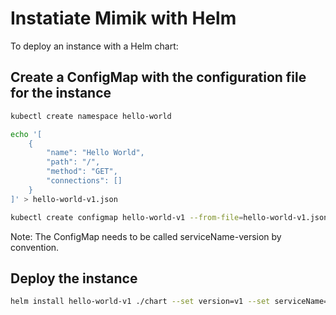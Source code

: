 # Instatiate Mimik with Helm

To deploy an instance with a Helm chart:

## Create a ConfigMap with the configuration file for the instance

```bash
kubectl create namespace hello-world

echo '[
    {
        "name": "Hello World",
        "path": "/",
        "method": "GET",
        "connections": []
    }
]' > hello-world-v1.json

kubectl create configmap hello-world-v1 --from-file=hello-world-v1.json -n hello-world
```

Note: The ConfigMap needs to be called serviceName-version by convention.

## Deploy the instance

```bash
helm install hello-world-v1 ./chart --set version=v1 --set serviceName=hello-world -n hello-world
```

